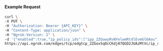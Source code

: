 <!-- Code generated for API Clients. DO NOT EDIT. -->

#### Example Request

```bash
curl \
-X PUT \
-H "Authorization: Bearer {API_KEY}" \
-H "Content-Type: application/json" \
-H "Ngrok-Version: 2" \
-d '{"enabled":true,"ip_policy_ids":["ipp_2ZGowyRvNYelwmRtdlEvmGl6Aou"]}' \
https://api.ngrok.com/edges/tcp/edgtcp_2ZGox5qOcCKdj07QGD2JUAzMtVc/ip_restriction
```
